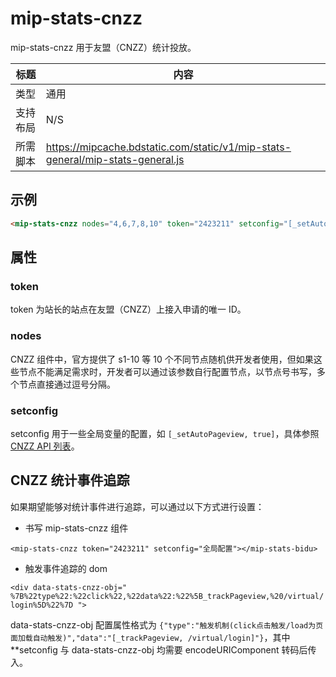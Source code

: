 # mip-stats-cnzz

mip-stats-cnzz 用于友盟（CNZZ）统计投放。

标题|内容
----|----
类型|通用
支持布局|N/S
所需脚本|https://mipcache.bdstatic.com/static/v1/mip-stats-general/mip-stats-general.js

## 示例

```html
<mip-stats-cnzz nodes="4,6,7,8,10" token="2423211" setconfig="[_setAutoPageview, true]"></mip-stats-cnzz>
```

## 属性

### token

token 为站长的站点在友盟（CNZZ）上接入申请的唯一 ID。

### nodes

CNZZ 组件中，官方提供了 s1-10 等 10 个不同节点随机供开发者使用，但如果这些节点不能满足需求时，开发者可以通过该参数自行配置节点，以节点号书写，多个节点直接通过逗号分隔。

### setconfig

setconfig 用于一些全局变量的配置，如 `[_setAutoPageview, true]`，具体参照 [CNZZ API 列表](http://open.cnzz.com/a/api/apilist/)。

## CNZZ 统计事件追踪

如果期望能够对统计事件进行追踪，可以通过以下方式进行设置：

- 书写 mip-stats-cnzz 组件

`<mip-stats-cnzz token="2423211" setconfig="全局配置"></mip-stats-bidu>`

- 触发事件追踪的 dom

`<div data-stats-cnzz-obj=" %7B%22type%22:%22click%22,%22data%22:%22%5B_trackPageview,%20/virtual/login%5D%22%7D ">`

data-stats-cnzz-obj 配置属性格式为 `{"type":"触发机制(click点击触发/load为页面加载自动触发)","data":"[_trackPageview, /virtual/login]"}`，其中 **setconfig 与 data-stats-cnzz-obj 均需要 encodeURIComponent 转码后传入。


